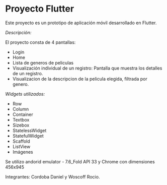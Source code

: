 # Proyecto Flutter

Este proyecto es un prototipo de aplicación móvil desarrollado en Flutter.

*Descripción:*

El proyecto consta de 4 pantallas:

* Login
* Home
* Lista de generos de peliculas
* Visualización individual de un registro: Pantalla que muestra los detalles de un registro.
* Visualizacion de la descripcion de la pelicula elegida, filtrada por genero.

*Widgets utilizados:*

* Row
* Column
* Container
* Textbox
* Sizebox
* StatelessWidget
* StatefulWidget
* Scaffold
* ListView
* Imágenes

Se utilizo andorid emulator - 7.6_Fold API 33 y Chrome con dimensiones 456x945

Integrantes: Cordoba Daniel y Woscoff Rocio.
